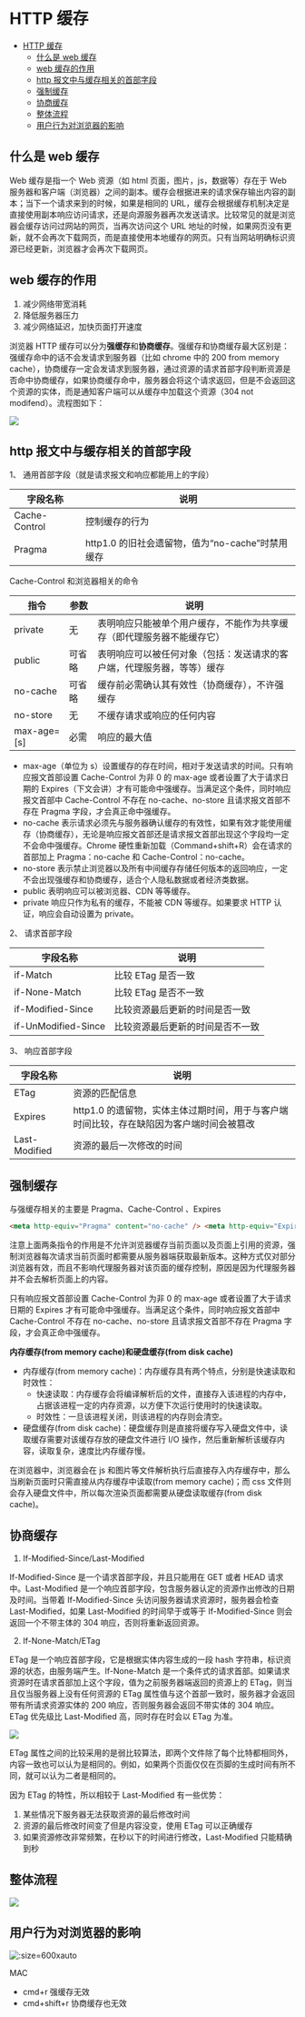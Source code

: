 # HTTP 缓存

- [HTTP 缓存](#http-缓存)
  - [什么是 web 缓存](#什么是-web-缓存)
  - [web 缓存的作用](#web-缓存的作用)
  - [http 报文中与缓存相关的首部字段](#http-报文中与缓存相关的首部字段)
  - [强制缓存](#强制缓存)
  - [协商缓存](#协商缓存)
  - [整体流程](#整体流程)
  - [用户行为对浏览器的影响](#用户行为对浏览器的影响)

## 什么是 web 缓存

Web 缓存是指一个 Web 资源（如 html 页面，图片，js，数据等）存在于 Web 服务器和客户端（浏览器）之间的副本。缓存会根据进来的请求保存输出内容的副本；当下一个请求来到的时候，如果是相同的 URL，缓存会根据缓存机制决定是直接使用副本响应访问请求，还是向源服务器再次发送请求。比较常见的就是浏览器会缓存访问过网站的网页，当再次访问这个 URL 地址的时候，如果网页没有更新，就不会再次下载网页，而是直接使用本地缓存的网页。只有当网站明确标识资源已经更新，浏览器才会再次下载网页。

## web 缓存的作用

1. 减少网络带宽消耗
2. 降低服务器压力
3. 减少网络延迟，加快页面打开速度

浏览器 HTTP 缓存可以分为**强缓存**和**协商缓存**。强缓存和协商缓存最大区别是：强缓存命中的话不会发请求到服务器（比如 chrome 中的 200 from memory cache），协商缓存一定会发请求到服务器，通过资源的请求首部字段判断资源是否命中协商缓存，如果协商缓存命中，服务器会将这个请求返回，但是不会返回这个资源的实体，而是通知客户端可以从缓存中加载这个资源（304 not modifend）。流程图如下：

![](img/http-cache1.png)

## http 报文中与缓存相关的首部字段

1、 通用首部字段（就是请求报文和响应都能用上的字段）

| 字段名称      | 说明                                             |
| ------------- | ------------------------------------------------ |
| Cache-Control | 控制缓存的行为                                   |
| Pragma        | http1.0 的旧社会遗留物，值为“no-cache”时禁用缓存 |

Cache-Control 和浏览器相关的命令

| 指令        | 参数   | 说明                                                                   |
| ----------- | ------ | ---------------------------------------------------------------------- |
| private     | 无     | 表明响应只能被单个用户缓存，不能作为共享缓存（即代理服务器不能缓存它） |
| public      | 可省略 | 表明响应可以被任何对象（包括：发送请求的客户端，代理服务器，等等）缓存 |
| no-cache    | 可省略 | 缓存前必需确认其有效性（协商缓存），不许强缓存                         |
| no-store    | 无     | 不缓存请求或响应的任何内容                                             |
| max-age=[s] | 必需   | 响应的最大值                                                           |

- max-age（单位为 s）设置缓存的存在时间，相对于发送请求的时间。只有响应报文首部设置 Cache-Control 为非 0 的 max-age 或者设置了大于请求日期的 Expires（下文会讲）才有可能命中强缓存。当满足这个条件，同时响应报文首部中 Cache-Control 不存在 no-cache、no-store 且请求报文首部不存在 Pragma 字段，才会真正命中强缓存。
- no-cache 表示请求必须先与服务器确认缓存的有效性，如果有效才能使用缓存（协商缓存），无论是响应报文首部还是请求报文首部出现这个字段均一定不会命中强缓存。Chrome 硬性重新加载（Command+shift+R）会在请求的首部加上 Pragma：no-cache 和 Cache-Control：no-cache。
- no-store 表示禁止浏览器以及所有中间缓存存储任何版本的返回响应，一定不会出现强缓存和协商缓存，适合个人隐私数据或者经济类数据。
- public 表明响应可以被浏览器、CDN 等等缓存。
- private 响应只作为私有的缓存，不能被 CDN 等缓存。如果要求 HTTP 认证，响应会自动设置为 private。

2、 请求首部字段

| 字段名称            | 说明                             |
| ------------------- | -------------------------------- |
| if-Match            | 比较 ETag 是否一致               |
| if-None-Match       | 比较 ETag 是否不一致             |
| if-Modified-Since   | 比较资源最后更新的时间是否一致   |
| if-UnModified-Since | 比较资源最后更新的时间是否不一致 |

3、 响应首部字段

| 字段名称      | 说明                                                                                     |
| ------------- | ---------------------------------------------------------------------------------------- |
| ETag          | 资源的匹配信息                                                                           |
| Expires       | http1.0 的遗留物，实体主体过期时间，用于与客户端时间比较，存在缺陷因为客户端时间会被篡改 |
| Last-Modified | 资源的最后一次修改的时间                                                                 |

## 强制缓存

与强缓存相关的主要是 Pragma、Cache-Control 、Expires

```html
<meta http-equiv="Pragma" content="no-cache" /> <meta http-equiv="Expires" content="-1" />
```

注意上面两条指令的作用是不允许浏览器缓存当前页面以及页面上引用的资源，强制浏览器每次请求当前页面时都需要从服务器端获取最新版本。这种方式仅对部分浏览器有效，而且不影响代理服务器对该页面的缓存控制，原因是因为代理服务器并不会去解析页面上的内容。

只有响应报文首部设置 Cache-Control 为非 0 的 max-age 或者设置了大于请求日期的 Expires 才有可能命中强缓存。当满足这个条件，同时响应报文首部中 Cache-Control 不存在 no-cache、no-store 且请求报文首部不存在 Pragma 字段，才会真正命中强缓存。

**内存缓存(from memory cache)和硬盘缓存(from disk cache)**

- 内存缓存(from memory cache)：内存缓存具有两个特点，分别是快速读取和时效性：
  - 快速读取：内存缓存会将编译解析后的文件，直接存入该进程的内存中，占据该进程一定的内存资源，以方便下次运行使用时的快速读取。
  - 时效性：一旦该进程关闭，则该进程的内存则会清空。
- 硬盘缓存(from disk cache)：硬盘缓存则是直接将缓存写入硬盘文件中，读取缓存需要对该缓存存放的硬盘文件进行 I/O 操作，然后重新解析该缓存内容，读取复杂，速度比内存缓存慢。

在浏览器中，浏览器会在 js 和图片等文件解析执行后直接存入内存缓存中，那么当刷新页面时只需直接从内存缓存中读取(from memory cache)；而 css 文件则会存入硬盘文件中，所以每次渲染页面都需要从硬盘读取缓存(from disk cache)。

## 协商缓存

1. If-Modified-Since/Last-Modified

If-Modified-Since 是一个请求首部字段，并且只能用在 GET 或者 HEAD 请求中。Last-Modified 是一个响应首部字段，包含服务器认定的资源作出修改的日期及时间。当带着 If-Modified-Since 头访问服务器请求资源时，服务器会检查 Last-Modified，如果 Last-Modified 的时间早于或等于 If-Modified-Since 则会返回一个不带主体的 304 响应，否则将重新返回资源。

2. If-None-Match/ETag

ETag 是一个响应首部字段，它是根据实体内容生成的一段 hash 字符串，标识资源的状态，由服务端产生。If-None-Match 是一个条件式的请求首部。如果请求资源时在请求首部加上这个字段，值为之前服务器端返回的资源上的 ETag，则当且仅当服务器上没有任何资源的 ETag 属性值与这个首部一致时，服务器才会返回带有所请求资源实体的 200 响应，否则服务器会返回不带实体的 304 响应。ETag 优先级比 Last-Modified 高，同时存在时会以 ETag 为准。

![](img/http-cache2.png)

ETag 属性之间的比较采用的是弱比较算法，即两个文件除了每个比特都相同外，内容一致也可以认为是相同的。例如，如果两个页面仅仅在页脚的生成时间有所不同，就可以认为二者是相同的。

因为 ETag 的特性，所以相较于 Last-Modified 有一些优势：

1. 某些情况下服务器无法获取资源的最后修改时间
2. 资源的最后修改时间变了但是内容没变，使用 ETag 可以正确缓存
3. 如果资源修改非常频繁，在秒以下的时间进行修改，Last-Modified 只能精确到秒

## 整体流程

![](img/http-cache3.png)

## 用户行为对浏览器的影响

![](img/http-cache4.png ':size=600xauto')

MAC

- cmd+r 强缓存无效
- cmd+shift+r 协商缓存也无效
